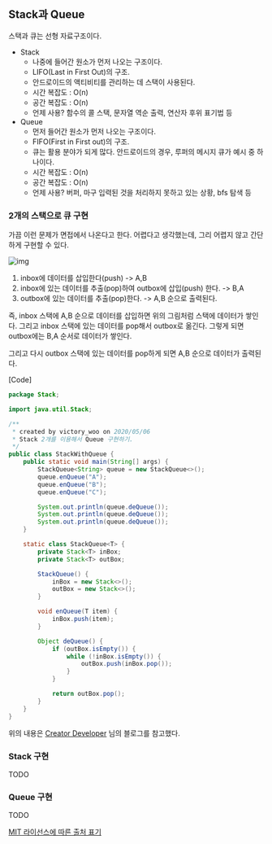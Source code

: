 ## Stack과 Queue

스택과 큐는 선형 자료구조이다.



- Stack
  - 나중에 들어간 원소가 먼저 나오는 구조이다.
  - LIFO(Last in First Out)의 구조.
  - 안드로이드의 액티비티를 관리하는 데 스택이 사용된다.
  - 시간 복잡도 : O(n)
  - 공간 복잡도 : O(n)
  - 언제 사용? 함수의 콜 스택, 문자열 역순 출력, 연산자 후위 표기법 등
- Queue
  - 먼저 들어간 원소가 먼저 나오는 구조이다.
  - FIFO(First in First out)의 구조.
  - 큐는 활용 분야가 되게 많다. 안드로이드의 경우, 루퍼의 메시지 큐가 예시 중 하나이다.
  - 시간 복잡도 : O(n)
  - 공간 복잡도 : O(n)
  - 언제 사용? 버퍼, 마구 입력된 것을 처리하지 못하고 있는 상황, bfs 탐색 등



### 2개의 스택으로 큐 구현

가끔 이런 문제가 면접에서 나온다고 한다. 어렵다고 생각했는데, 그리 어렵지 않고 간단하게 구현할 수 있다.

![img](https://t1.daumcdn.net/cfile/tistory/222BDF4E5462B1E00D)

1. inbox에 데이터를 삽입한다(push) -> A,B
2. inbox에 있는 데이터를 추출(pop)하여 outbox에 삽입(push) 한다. -> B,A
3. outbox에 있는 데이터를 추출(pop)한다. -> A,B 순으로 출력된다.



즉, inbox 스택에 A,B 순으로 데이터를 삽입하면 위의 그림처럼 스택에 데이터가 쌓인다. 그리고 inbox 스택에 있는 데이터를 pop해서 outbox로 옮긴다. 그렇게 되면 outbox에는 B,A 순서로 데이터가 쌓인다.

그리고 다시 outbox 스택에 있는 데이터를 pop하게 되면 A,B 순으로 데이터가 출력된다.



[Code]

```java
package Stack;

import java.util.Stack;

/**
 * created by victory_woo on 2020/05/06
 * Stack 2개를 이용해서 Queue 구현하기.
 */
public class StackWithQueue {
    public static void main(String[] args) {
        StackQueue<String> queue = new StackQueue<>();
        queue.enQueue("A");
        queue.enQueue("B");
        queue.enQueue("C");

        System.out.println(queue.deQueue());
        System.out.println(queue.deQueue());
        System.out.println(queue.deQueue());
    }

    static class StackQueue<T> {
        private Stack<T> inBox;
        private Stack<T> outBox;

        StackQueue() {
            inBox = new Stack<>();
            outBox = new Stack<>();
        }

        void enQueue(T item) {
            inBox.push(item);
        }

        Object deQueue() {
            if (outBox.isEmpty()) {
                while (!inBox.isEmpty()) {
                    outBox.push(inBox.pop());
                }
            }

            return outBox.pop();
        }
    }
}

```



위의 내용은 [Creator Developer](https://creatordev.tistory.com/83) 님의 블로그를 참고했다.





### Stack 구현

TODO



### Queue 구현

TODO

[MIT 라이선스에 따른 출처 표기](https://github.com/WooVictory/Ready-For-Tech-Interview)